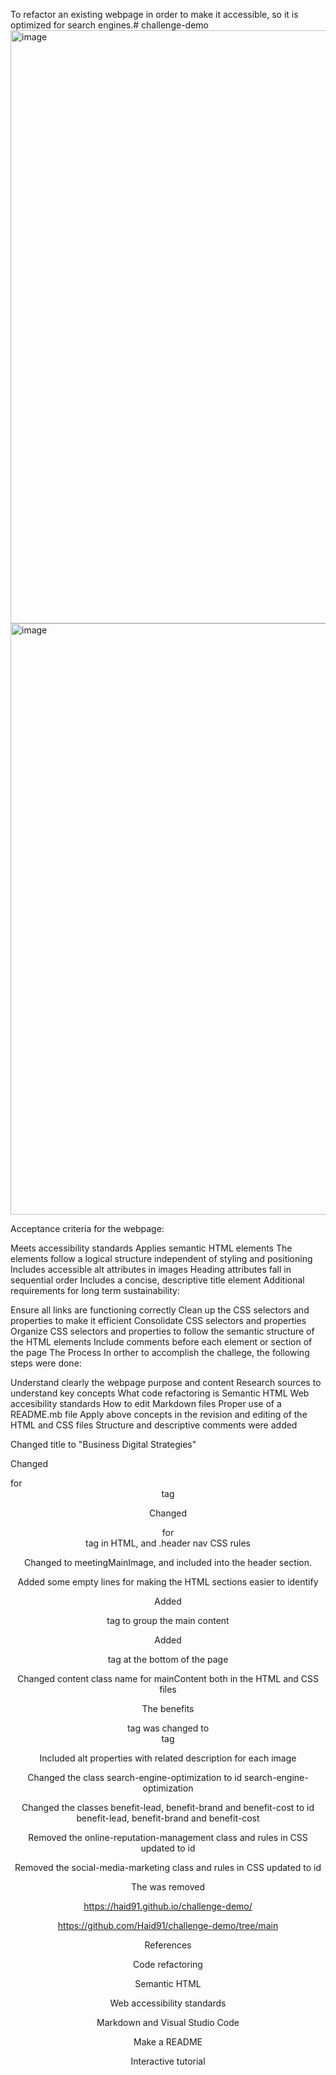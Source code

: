 To refactor an existing webpage in order to make it accessible, so it is optimized for search engines.# challenge-demo
<img width="949" alt="image" src="https://github.com/Haid91/challenge-demo/assets/141755963/d64e714f-f892-4487-a01f-10ab586a03c4">
<img width="946" alt="image" src="https://github.com/Haid91/challenge-demo/assets/141755963/309218f1-1515-4893-85fc-fb93069b11dd">

Acceptance criteria for the webpage:

Meets accessibility standards
Applies semantic HTML elements
The elements follow a logical structure independent of styling and positioning
Includes accessible alt attributes in images
Heading attributes fall in sequential order
Includes a concise, descriptive title element
Additional requirements for long term sustainability:

Ensure all links are functioning correctly
Clean up the CSS selectors and properties to make it efficient
Consolidate CSS selectors and properties
Organize CSS selectors and properties to follow the semantic structure of the HTML elements
Include comments before each element or section of the page
The Process
In orther to accomplish the challege, the following steps were done:

Understand clearly the webpage purpose and content
Research sources to understand key concepts
What code refactoring is
Semantic HTML
Web accesibility standards
How to edit Markdown files
Proper use of a README.mb file
Apply above concepts in the revision and editing of the HTML and CSS files
Structure and descriptive comments were added

<!-- Header -->

<!-- Main content -->

<!-- Additional indirect content -->

<!-- Page footer -->


Changed title to "Business Digital Strategies"

Changed <div>  for <header> tag

Changed <div>  for <nav> tag in HTML, and .header nav CSS rules

Changed to meetingMainImage, and included into the header section.

Added some empty lines for making the HTML sections easier to identify


Added <main> tag to group the main content

Added <footer> tag at the bottom of the page

Changed content class name for mainContent both in the HTML and CSS files

The benefits <div> tag was changed to <aside> tag


Included alt properties with related description for each image

Changed the class search-engine-optimization to id search-engine-optimization

Changed the classes  benefit-lead, benefit-brand and benefit-cost to id benefit-lead, benefit-brand and benefit-cost

Removed the online-reputation-management class and rules in CSS updated to id

Removed the social-media-marketing class and rules in CSS updated to id

The </img> was removed

https://haid91.github.io/challenge-demo/

https://github.com/Haid91/challenge-demo/tree/main

References

Code refactoring

Semantic HTML

Web accessibility standards

Markdown and Visual Studio Code

Make a README

Interactive tutorial
